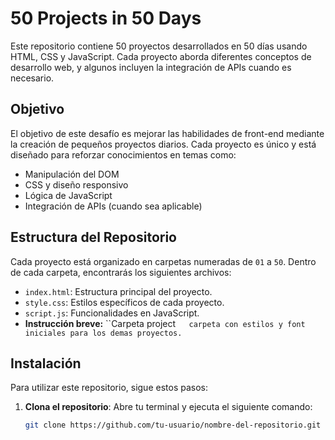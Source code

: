 # 50 Projects in 50 Days

Este repositorio contiene 50 proyectos desarrollados en 50 días usando HTML, CSS y JavaScript. Cada proyecto aborda diferentes conceptos de desarrollo web, y algunos incluyen la integración de APIs cuando es necesario.

## Objetivo

El objetivo de este desafío es mejorar las habilidades de front-end mediante la creación de pequeños proyectos diarios. Cada proyecto es único y está diseñado para reforzar conocimientos en temas como:
- Manipulación del DOM
- CSS y diseño responsivo
- Lógica de JavaScript
- Integración de APIs (cuando sea aplicable)

## Estructura del Repositorio

Cada proyecto está organizado en carpetas numeradas de `01` a `50`. Dentro de cada carpeta, encontrarás los siguientes archivos:
- `index.html`: Estructura principal del proyecto.
- `style.css`: Estilos específicos de cada proyecto.
- `script.js`: Funcionalidades en JavaScript.
- **Instrucción breve:** ``Carpeta project`   carpeta con estilos y font iniciales para los demas proyectos.`

## Instalación

Para utilizar este repositorio, sigue estos pasos:

1. **Clona el repositorio**: Abre tu terminal y ejecuta el siguiente comando:
   ```bash
   git clone https://github.com/tu-usuario/nombre-del-repositorio.git


